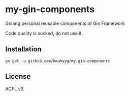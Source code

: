 # my-gin-components

Golang personal reusable components of Gin Framework

Code quality is sucked, do not use it.

## Installation

```shell
go get -u github.com/kmahyyg/my-gin-components
```

## License

AGPL v3.
